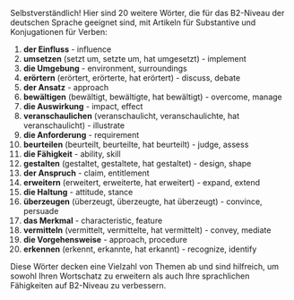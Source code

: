 Selbstverständlich! Hier sind 20 weitere Wörter, die für das B2-Niveau der deutschen Sprache geeignet sind, mit Artikeln für Substantive und Konjugationen für Verben:

1. **der Einfluss** - influence
2. **umsetzen** (setzt um, setzte um, hat umgesetzt) - implement
3. **die Umgebung** - environment, surroundings
4. **erörtern** (erörtert, erörterte, hat erörtert) - discuss, debate
5. **der Ansatz** - approach
6. **bewältigen** (bewältigt, bewältigte, hat bewältigt) - overcome, manage
7. **die Auswirkung** - impact, effect
8. **veranschaulichen** (veranschaulicht, veranschaulichte, hat veranschaulicht) - illustrate
9. **die Anforderung** - requirement
10. **beurteilen** (beurteilt, beurteilte, hat beurteilt) - judge, assess
11. **die Fähigkeit** - ability, skill
12. **gestalten** (gestaltet, gestaltete, hat gestaltet) - design, shape
13. **der Anspruch** - claim, entitlement
14. **erweitern** (erweitert, erweiterte, hat erweitert) - expand, extend
15. **die Haltung** - attitude, stance
16. **überzeugen** (überzeugt, überzeugte, hat überzeugt) - convince, persuade
17. **das Merkmal** - characteristic, feature
18. **vermitteln** (vermittelt, vermittelte, hat vermittelt) - convey, mediate
19. **die Vorgehensweise** - approach, procedure
20. **erkennen** (erkennt, erkannte, hat erkannt) - recognize, identify

Diese Wörter decken eine Vielzahl von Themen ab und sind hilfreich, um sowohl Ihren Wortschatz zu erweitern als auch Ihre sprachlichen Fähigkeiten auf B2-Niveau zu verbessern.
